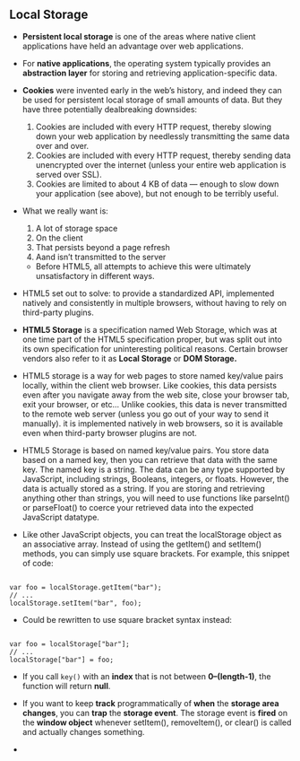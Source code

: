 ## Local Storage 

* **Persistent local storage** is one of the areas where native client applications have held an advantage over web applications.

* For **native applications**, the operating system typically provides an **abstraction layer** for storing and retrieving application-specific data.

* **Cookies** were invented early in the web’s history, and indeed they can be used for persistent local storage of small amounts of data. But they have three potentially dealbreaking downsides:

  1. Cookies are included with every HTTP request, thereby slowing down your web application by needlessly transmitting the same data over and over.
  2. Cookies are included with every HTTP request, thereby sending data unencrypted over the internet (unless your entire web application is served over SSL).
  3. Cookies are limited to about 4 KB of data — enough to slow down your application (see above), but not enough to be terribly useful.

* What we really want is:

  1. A lot of storage space
  2. On the client
  3. That persists beyond a page refresh
  4. Aand isn’t transmitted to the server

  *  Before HTML5, all attempts to achieve this were ultimately unsatisfactory in different ways.

* HTML5 set out to solve: to provide a standardized API, implemented natively and consistently in multiple browsers, without having to rely on third-party plugins.

* **HTML5 Storage** is a specification named Web Storage, which was at one time part of the HTML5 specification proper, but was split out into its own specification for uninteresting political reasons. Certain browser vendors also refer to it as **Local Storage** or **DOM Storage.**

* HTML5 storage is a way for web pages to store named key/value pairs locally, within the client web browser. Like cookies, this data persists even after you navigate away from the web site, close your browser tab, exit your browser, or etc... Unlike cookies, this data is never transmitted to the remote web server (unless you go out of your way to send it manually). it is implemented natively in web browsers, so it is available even when third-party browser plugins are not.

* HTML5 Storage is based on named key/value pairs. You store data based on a named key, then you can retrieve that data with the same key. The named key is a string. The data can be any type supported by JavaScript, including strings, Booleans, integers, or floats. However, the data is actually stored as a string. If you are storing and retrieving anything other than strings, you will need to use functions like parseInt() or parseFloat() to coerce your retrieved data into the expected JavaScript datatype.

* Like other JavaScript objects, you can treat the localStorage object as an associative array. Instead of using the getItem() and setItem() methods, you can simply use square brackets. For example, this snippet of code:

```

var foo = localStorage.getItem("bar");
// ...
localStorage.setItem("bar", foo);

```

  * Could be rewritten to use square bracket syntax instead:

```

var foo = localStorage["bar"];
// ...
localStorage["bar"] = foo;

```

* If you call `key()` with an **index** that is not between **0–(length-1)**, the function will return **null**.

* If you want to keep **track** programmatically of **when** the **storage area changes**, you can **trap** the **storage event**. The storage event is **fired** on the **window object** whenever setItem(), removeItem(), or clear() is called and actually changes something. 

*